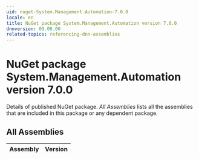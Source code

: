 ```yaml
---
uid: nuget-System.Management.Automation-7.0.0
locale: en
title: NuGet package System.Management.Automation version 7.0.0
dnnversion: 09.08.00
related-topics: referencing-dnn-assemblies
---
```


# NuGet package System.Management.Automation version 7.0.0
Details of published NuGet package.
*All Assemblies* lists all the assemblies that are included in this package or any dependent package.

## All Assemblies

|Assembly|Version|
|---|---|

